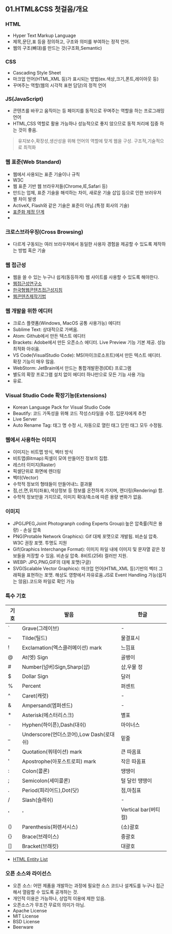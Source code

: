 ## 01.HTML&CSS 첫걸음/개요
### HTML
- Hyper Text Markup Language
- 제목,문단,표 등을 정의하고, 구조와 의미를 부여하는 정적 언어.
- 웹의 구조(뼈대)를 만드는 것(구조화,Semantic)

### CSS
- Cascading Style Sheet
- 마크업 언어(HTML,XML 등)가 표시되는 방법(ex.색상,크기,폰트,레이아웃 등)
- 꾸며주는 역할(웹의 시각적 표현 담당)의 정적 언어

### JS(JavaScript)
- 콘텐츠를 바꾸고 움직이는 등 페이지를 동적으로 꾸며주는 역할을 하는 프로그래밍 언어
- HTML,CSS 역할로 활용 가능하나 성능적으로 좋지 않으므로 동적 처리에 집중 하는 것이 좋음.

> 유지보수,확장성,생산성을 위해 언어의 역할에 맞게 웹을 구성. 구조적,기술적으로 최적화

### 웹 표준(Web Standard)
- 웹에서 사용되는 표준 기술이나 규칙
- W3C
- 웹 표준 기반 웹 브라우저들(Chrome,IE,Safari 등)
- 만드는 업체, 표준 기술을 해석하는 차이, 새로운 기술 삽입 등으로 인한 브러우저 별 차이 발생
- ActiveX, Flash와 같은 기술은 표준이 아님.(특정 회사의 기술)
- [표준화 제정 단계](https://wit.nts-corp.com/2013/10/16/280)
- 

### 크로스브라우징(Cross Browsing)
- 다르게 구동되는 여러 브라우저에서 동일한 사용자 경험을 제공할 수 있도록 제작하는 방법 혹은 기술

### 웹 접근성
- 웹을 쓸 수 있는 누구나 쉽게(동등하게) 웹 사이트를 사용할 수 있도록 해야한다.
- [웹접근성연구소](https://www.wah.or.kr:444/Accessibility/define.asp)
- [한국형웹콘텐츠접근성지침](https://www.wah.or.kr:444/Participation/guide.asp)
- [웹콘텐츠제작기법](https://www.wah.or.kr:444/Participation/technique.asp)

### 웹 개발을 위한 에디터
- 크로스 플랫폼(Windows, MacOS 공통 사용가능) 에디터
- Sublime Text: 상대적으로 가벼움.
- Atom: Github에서 만든 텍스트 에디터
- Brackets: Adobe에서 만든 오픈소스 에디터. Live Preview 기능 기본 제공. 성능 최적화 아쉬움.
- VS Code(VisualStudio Code): MS(마이크로소프트)에서 만든 텍스트 에디터. 확장 기능이 매우 많음.
- WebStorm: JetBrain에서 만드는 통합개발환경(IDE) 프로그램
- 별도의 확장 프로그램 설치 없이 에디터 하나만으로 모든 기능 사용 가능
- 유료.

### Visual Studio Code 확장기능(Extensions)
- Korean Language Pack for Visual Studio Code
- Beautify: 코드 가독성을 위해 코드 작성스타일을 수정. 입문자에게 추천
- Live Server
- Auto Rename Tag: 태그 명 수정 시, 자동으로 열린 태그 닫힌 태그 모두 수정됨.

### 웹에서 사용하는 이미지
- 이미지는 비트맵 방식, 벡터 방식
- 비트맵(Bitmap):픽셀이 모여 만들어진 정보의 집합.
- 레스터 이미지(Raster)
- 픽셀단위로 화면에 렌더링
- 벡터(Vector)
- 수학적 정보의 형태들이 만들어내느 결과물
- 점,선,면,위치(좌표),색상정보 등 정보를 온전하게 가지며, 렌더링(Rendering) 함.
- 수학적 정보만을 가지므로, 이미지 확대/축소에 따른 용량 변화가 없음.
  
### 이미지
- JPG(JPEG,Joint Photogranph coding Experts Group):높은 압축률(적은 용량) - 손실 압축
- PNG(Protable Network Graphics): Gif 대체 포맷으로 개발됨. 비손실 압축. W3C 권장 포맷. 투명도 지원
- Gif(Graphics Interchange Format): 이미지 파일 내에 이미지 및 문자열 같은 정보들을 저장할 수 있음. 비손실 압축. 8비트(256) 컬러만 지원.
- WEBP: JPG,PNG,GIF의 대체 포맷(구글)
- SVG(Scalable Vector Graphics): 마크업 언어(HTML,XML 등)기반의 벡터 그래픽을 표현하는 포맷. 해상도 영향에서 자유로움.JS로 Event Handling 가능(쉽지는 않음).코드와 파일로 확인 가능

### 특수 기호
|기호|발음|한글
|---|-----|---|
|`|Grave(그레이브)|-|
|~|Tilde(틸드)|물결표시|
|!|Exclamation(엑스클러메이션) mark|느낌표|
|@|At(엣) Sign|골뱅이|
|#|Number(넘버)Sign,Sharp(샵)|샵,우물 정|
|$|Dollar Sign|달러|
|%|Percent|퍼센트|
|^|Caret(캐럿)|-|
|&|Ampersand(엠퍼센드)|-|
|*|Asterisk(에스터리스크)|별표|
|-|Hyphen(하이픈),Dash(대쉬)|마이너스|
|_|Underscore(언더스코어),Low Dash(로대쉬)|밑줄|
|"|Quotation(쿼테이션) mark|큰 따옴표|
|'|Apostrophe(아포스트로피) mark|작은 따옴표|
|:|Colon(콜론)|땡땡이|
|;|Semicolon(세미콜론)|털 달린 땡땡이|
|.|Period(피리어드),Dot(닷)|점,마침표|
|/|Slash(슬래쉬)|-|
|'|'|Vertical bar(버티컬)|-|
|()|Parenthesis(퍼렌서시스)|(소)괄호|
|{}|Brace(브레이스)|중괄호|
|[]|Bracket(브래킷)|대괄호|
- [HTML Entity List](https://www.freeformatter.com/html-entities.html) 

### 오픈 소스와 라이선스
- 오픈 소스: 어떤 제품을 개발하는 과정에 필요한 소스 코드나 설계도를 누구나 접근해서 열람할 수 있도록 공개하는 것.
- 개인적 이용은 가능하나, 상업적 이용에 제한 있음.
- 오픈소스가 무조건 무료의 의미가 아님.
- Apache License
- MIT License
- BSD License
- Beerware
